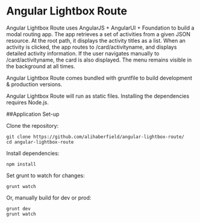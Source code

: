 # Angular Lightbox Route


Angular Lightbox Route uses AngularJS + AngularUI + Foundation to build a modal routing app. The app retrieves a set of activities from a given JSON resource. At the root path, it displays the activity titles as a list. When an activity is clicked, the app routes to /card/activityname, and displays detailed activity information. If the user navigates manually to /card/activityname, the card is also displayed. The menu remains visible in the background at all times.

Angular Lightbox Route comes bundled with gruntfile to build development & production versions.

Angular Lightbox Route will run as static files. Installing the dependencies requires Node.js.

##Application Set-up


Clone the repository:
```
git clone https://github.com/alihaberfield/angular-lightbox-route/
cd angular-lightbox-route
```

Install dependencies:


```
npm install
```

Set grunt to watch for changes:

```
grunt watch
```

Or, manually build for dev or prod:

```
grunt dev
grunt watch
```



